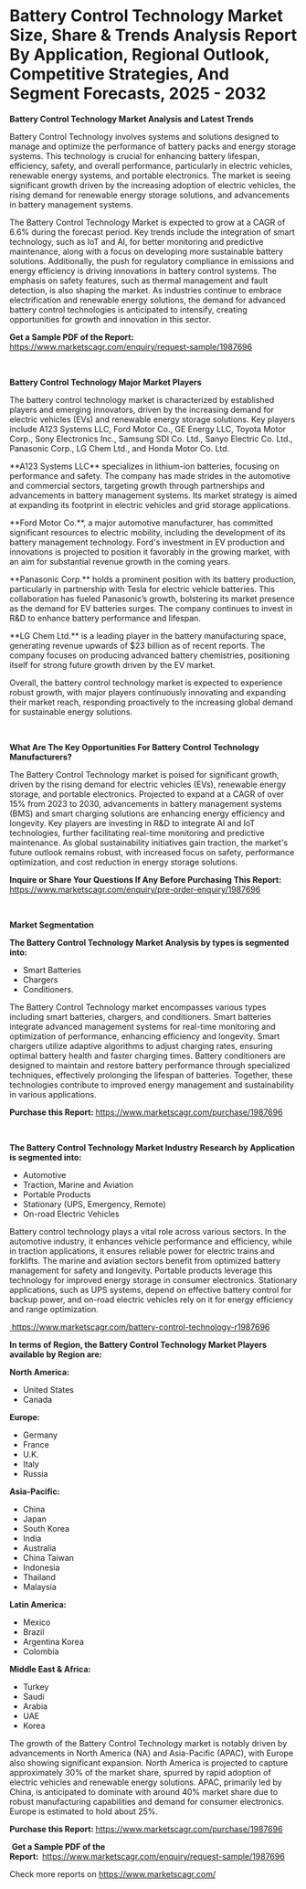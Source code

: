 <p><h1>Battery Control Technology Market Size, Share & Trends Analysis Report By Application, Regional Outlook, Competitive Strategies, And Segment Forecasts, 2025 - 2032</h1></p><p><strong>Battery Control Technology Market Analysis and Latest Trends</strong></p>
<p><p>Battery Control Technology involves systems and solutions designed to manage and optimize the performance of battery packs and energy storage systems. This technology is crucial for enhancing battery lifespan, efficiency, safety, and overall performance, particularly in electric vehicles, renewable energy systems, and portable electronics. The market is seeing significant growth driven by the increasing adoption of electric vehicles, the rising demand for renewable energy storage solutions, and advancements in battery management systems.</p><p>The Battery Control Technology Market is expected to grow at a CAGR of 6.6% during the forecast period. Key trends include the integration of smart technology, such as IoT and AI, for better monitoring and predictive maintenance, along with a focus on developing more sustainable battery solutions. Additionally, the push for regulatory compliance in emissions and energy efficiency is driving innovations in battery control systems. The emphasis on safety features, such as thermal management and fault detection, is also shaping the market. As industries continue to embrace electrification and renewable energy solutions, the demand for advanced battery control technologies is anticipated to intensify, creating opportunities for growth and innovation in this sector.</p></p>
<p><strong>Get a Sample PDF of the Report:&nbsp;</strong> <a href="https://www.marketscagr.com/enquiry/request-sample/1987696?utm_campaign=2487&utm_medium=2&utm_source=Github&utm_content=ia&utm_term=14022025&utm_id=battery-control-technology">https://www.marketscagr.com/enquiry/request-sample/1987696</a></p>
<p>&nbsp;</p>
<p><strong>Battery Control Technology Major Market Players</strong></p>
<p><p>The battery control technology market is characterized by established players and emerging innovators, driven by the increasing demand for electric vehicles (EVs) and renewable energy storage solutions. Key players include A123 Systems LLC, Ford Motor Co., GE Energy LLC, Toyota Motor Corp., Sony Electronics Inc., Samsung SDI Co. Ltd., Sanyo Electric Co. Ltd., Panasonic Corp., LG Chem Ltd., and Honda Motor Co. Ltd.</p><p>**A123 Systems LLC** specializes in lithium-ion batteries, focusing on performance and safety. The company has made strides in the automotive and commercial sectors, targeting growth through partnerships and advancements in battery management systems. Its market strategy is aimed at expanding its footprint in electric vehicles and grid storage applications.</p><p>**Ford Motor Co.**, a major automotive manufacturer, has committed significant resources to electric mobility, including the development of its battery management technology. Ford's investment in EV production and innovations is projected to position it favorably in the growing market, with an aim for substantial revenue growth in the coming years.</p><p>**Panasonic Corp.** holds a prominent position with its battery production, particularly in partnership with Tesla for electric vehicle batteries. This collaboration has fueled Panasonic’s growth, bolstering its market presence as the demand for EV batteries surges. The company continues to invest in R&D to enhance battery performance and lifespan.</p><p>**LG Chem Ltd.** is a leading player in the battery manufacturing space, generating revenue upwards of $23 billion as of recent reports. The company focuses on producing advanced battery chemistries, positioning itself for strong future growth driven by the EV market.</p><p>Overall, the battery control technology market is expected to experience robust growth, with major players continuously innovating and expanding their market reach, responding proactively to the increasing global demand for sustainable energy solutions.</p></p>
<p>&nbsp;</p>
<p><strong>What Are The Key Opportunities For Battery Control Technology Manufacturers?</strong></p>
<p><p>The Battery Control Technology market is poised for significant growth, driven by the rising demand for electric vehicles (EVs), renewable energy storage, and portable electronics. Projected to expand at a CAGR of over 15% from 2023 to 2030, advancements in battery management systems (BMS) and smart charging solutions are enhancing energy efficiency and longevity. Key players are investing in R&D to integrate AI and IoT technologies, further facilitating real-time monitoring and predictive maintenance. As global sustainability initiatives gain traction, the market's future outlook remains robust, with increased focus on safety, performance optimization, and cost reduction in energy storage solutions.</p></p>
<p><strong>Inquire or Share Your Questions If Any Before Purchasing This Report:</strong> <a href="https://www.marketscagr.com/enquiry/pre-order-enquiry/1987696?utm_campaign=2487&utm_medium=2&utm_source=Github&utm_content=ia&utm_term=14022025&utm_id=battery-control-technology">https://www.marketscagr.com/enquiry/pre-order-enquiry/1987696</a></p>
<p>&nbsp;</p>
<p><strong>Market Segmentation</strong></p>
<p><strong>The Battery Control Technology Market Analysis by types is segmented into:</strong></p>
<p><ul><li>Smart Batteries</li><li>Chargers</li><li>Conditioners.</li></ul></p>
<p><p>The Battery Control Technology market encompasses various types including smart batteries, chargers, and conditioners. Smart batteries integrate advanced management systems for real-time monitoring and optimization of performance, enhancing efficiency and longevity. Smart chargers utilize adaptive algorithms to adjust charging rates, ensuring optimal battery health and faster charging times. Battery conditioners are designed to maintain and restore battery performance through specialized techniques, effectively prolonging the lifespan of batteries. Together, these technologies contribute to improved energy management and sustainability in various applications.</p></p>
<p><strong>Purchase this Report:&nbsp;</strong><a href="https://www.marketscagr.com/purchase/1987696?utm_campaign=2487&utm_medium=2&utm_source=Github&utm_content=ia&utm_term=14022025&utm_id=battery-control-technology">https://www.marketscagr.com/purchase/1987696</a></p>
<p>&nbsp;</p>
<p><strong>The Battery Control Technology Market Industry Research by Application is segmented into:</strong></p>
<p><ul><li>Automotive</li><li>Traction, Marine and Aviation</li><li>Portable Products</li><li>Stationary (UPS, Emergency, Remote)</li><li>On-road Electric Vehicles</li></ul></p>
<p><p>Battery control technology plays a vital role across various sectors. In the automotive industry, it enhances vehicle performance and efficiency, while in traction applications, it ensures reliable power for electric trains and forklifts. The marine and aviation sectors benefit from optimized battery management for safety and longevity. Portable products leverage this technology for improved energy storage in consumer electronics. Stationary applications, such as UPS systems, depend on effective battery control for backup power, and on-road electric vehicles rely on it for energy efficiency and range optimization.</p></p>
<p><a href="https://www.marketscagr.com/battery-control-technology-r1987696?utm_campaign=2487&utm_medium=2&utm_source=Github&utm_content=ia&utm_term=14022025&utm_id=battery-control-technology">&nbsp;https://www.marketscagr.com/battery-control-technology-r1987696</a></p>
<p><strong>In terms of Region, the Battery Control Technology Market Players available by Region are:</strong></p>
<p>
    <p> <strong> North America: </strong>
        <ul>
            <li>United States</li>
            <li>Canada</li>
        </ul>
        </p> 
    <p> <strong> Europe: </strong>
        <ul>
            <li>Germany</li>
            <li>France</li>
            <li>U.K.</li>
            <li>Italy</li>
            <li>Russia</li>
        </ul>
        </p> 
    <p> <strong> Asia-Pacific: </strong>
        <ul>
            <li>China</li>
            <li>Japan</li>
            <li>South Korea</li>
            <li>India</li>
            <li>Australia</li>
            <li>China Taiwan</li>
            <li>Indonesia</li>
            <li>Thailand</li>
            <li>Malaysia</li>
        </ul>
        </p> 
    <p> <strong> Latin America: </strong>
        <ul>
            <li>Mexico</li>
            <li>Brazil</li>
            <li>Argentina Korea</li>
            <li>Colombia</li>
        </ul>
        </p> 
    <p> <strong> Middle East & Africa: </strong>
        <ul>
            <li>Turkey</li>
            <li>Saudi</li>
            <li>Arabia</li>
            <li>UAE</li>
            <li>Korea</li>
        </ul>
    </p>
    </p>
<p><p>The growth of the Battery Control Technology market is notably driven by advancements in North America (NA) and Asia-Pacific (APAC), with Europe also showing significant expansion. North America is projected to capture approximately 30% of the market share, spurred by rapid adoption of electric vehicles and renewable energy solutions. APAC, primarily led by China, is anticipated to dominate with around 40% market share due to robust manufacturing capabilities and demand for consumer electronics. Europe is estimated to hold about 25%.</p></p>
<p><strong>Purchase this Report: </strong><a href="https://www.marketscagr.com/purchase/1987696?utm_campaign=2487&utm_medium=2&utm_source=Github&utm_content=ia&utm_term=14022025&utm_id=battery-control-technology">https://www.marketscagr.com/purchase/1987696</a></p>
<p>&nbsp;<strong>Get a Sample PDF of the Report:&nbsp;&nbsp;</strong><a href="https://www.marketscagr.com/enquiry/request-sample/1987696?utm_campaign=2487&utm_medium=2&utm_source=Github&utm_content=ia&utm_term=14022025&utm_id=battery-control-technology">https://www.marketscagr.com/enquiry/request-sample/1987696</a></p>
<p><strong></strong></p>
<p>Check more reports on <a href="https://www.marketscagr.com/?utm_campaign=2487&utm_medium=2&utm_source=Github&utm_content=ia&utm_term=14022025&utm_id=battery-control-technology">https://www.marketscagr.com/</a></p>